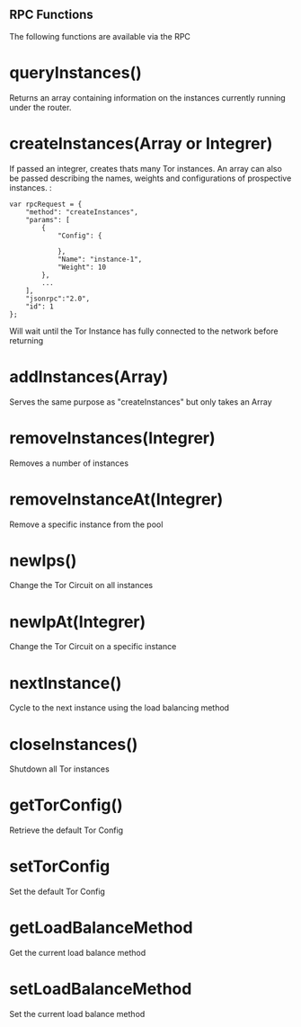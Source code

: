 ## RPC Functions

The following functions are available via the RPC

# queryInstances()

Returns an array containing information on the instances currently running under the router.

# createInstances(Array or Integrer)

If passed an integrer, creates thats many Tor instances. An array can also be passed describing the names, weights and configurations of prospective instances. :

```
var rpcRequest = {
	"method": "createInstances",
	"params": [
		{
			"Config": {

			},
			"Name": "instance-1",
			"Weight": 10
		},
		...
	], 
	"jsonrpc":"2.0", 
	"id": 1
};
```

Will wait until the Tor Instance has fully connected to the network before returning

# addInstances(Array)

Serves the same purpose as "createInstances" but only takes an Array

# removeInstances(Integrer)

Removes a number of instances

# removeInstanceAt(Integrer)

Remove a specific instance from the pool

# newIps()

Change the Tor Circuit on all instances

# newIpAt(Integrer)

Change the Tor Circuit on a specific instance

# nextInstance()

Cycle to the next instance using the load balancing method

# closeInstances()

Shutdown all Tor instances

# getTorConfig() 

Retrieve the default Tor Config

# setTorConfig

Set the default Tor Config

# getLoadBalanceMethod

Get the current load balance method

# setLoadBalanceMethod

Set the current load balance method